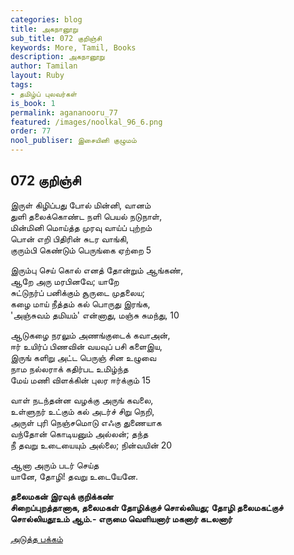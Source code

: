 ```yaml
---
categories: blog
title: அகநானூறு
sub_title: 072 குறிஞ்சி
keywords: More, Tamil, Books
description: அகநானூறு
author: Tamilan
layout: Ruby
tags:
- தமிழ்ப் புலவர்கள்
is_book: 1
permalink: agananooru_77
featured: /images/noolkal_96_6.png
order: 77
nool_publiser: இசையினி குழுமம்
---
```



## 072 குறிஞ்சி

இருள் கிழிப்பது போல் மின்னி, வானம்  
துளி தலைக்கொண்ட நளி பெயல் நடுநாள்,  
மின்மினி மொய்த்த முரவு வாய்ப் புற்றம்  
பொன் எறி பிதிரின் சுடர வாங்கி,  
குரும்பி கெண்டும் பெருங்கை ஏற்றை 5

இரும்பு செய் கொல் எனத் தோன்றும் ஆங்கண்,  
ஆறே அரு மரபினவே; யாறே  
சுட்டுநர்ப் பனிக்கும் சூருடை முதலைய;  
கழை மாய் நீத்தம் கல் பொருது இரங்க,  
'அஞ்சுவம் தமியம்' என்னாது, மஞ்சு சுமந்து, 10

ஆடுகழை நரலும் அணங்குடைக் கவாஅன்,  
ஈர் உயிர்ப் பிணவின் வயவுப் பசி களைஇய,  
இருங் களிறு அட்ட பெருஞ் சின உழுவை  
நாம நல்லராக் கதிர்பட உமிழ்ந்த  
மேய் மணி விளக்கின் புலர ஈர்க்கும் 15

வாள் நடந்தன்ன வழக்கு அருங் கவலை,  
உள்ளுநர் உட்கும் கல் அடர்ச் சிறு நெறி,  
அருள் புரி நெஞ்சமொடு எஃகு துணையாக  
வந்தோன் கொடியனும் அல்லன்; தந்த  
நீ தவறு உடையையும் அல்லை; நின்வயின் 20

ஆனா அரும் படர் செய்த  
யானே, தோழி! தவறு உடையேனே.

**தலைமகன் இரவுக் குறிக்கண்  
சிறைப்புறத்தானாக, தலைமகள் தோழிக்குச் சொல்லியது; தோழி தலைமகட்குச் சொல்லியதூஉம் ஆம்.- எருமை வெளியனார் மகனார் கடலனார்**

[அடுத்த பக்கம்](agananooru_78)